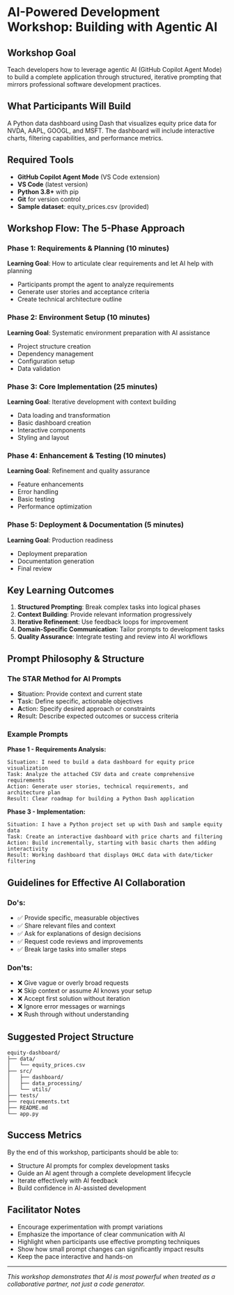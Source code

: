 # AI-Powered Development Workshop: Building with Agentic AI

## Workshop Goal
Teach developers how to leverage agentic AI (GitHub Copilot Agent Mode) to build a complete application through structured, iterative prompting that mirrors professional software development practices.

## What Participants Will Build
A Python data dashboard using Dash that visualizes equity price data for NVDA, AAPL, GOOGL, and MSFT. The dashboard will include interactive charts, filtering capabilities, and performance metrics.

## Required Tools
- **GitHub Copilot Agent Mode** (VS Code extension)
- **VS Code** (latest version)
- **Python 3.8+** with pip
- **Git** for version control
- **Sample dataset**: equity_prices.csv (provided)

## Workshop Flow: The 5-Phase Approach

### Phase 1: Requirements & Planning (10 minutes)
**Learning Goal**: How to articulate clear requirements and let AI help with planning
- Participants prompt the agent to analyze requirements
- Generate user stories and acceptance criteria
- Create technical architecture outline

### Phase 2: Environment Setup (10 minutes)
**Learning Goal**: Systematic environment preparation with AI assistance
- Project structure creation
- Dependency management
- Configuration setup
- Data validation

### Phase 3: Core Implementation (25 minutes)
**Learning Goal**: Iterative development with context building
- Data loading and transformation
- Basic dashboard creation
- Interactive components
- Styling and layout

### Phase 4: Enhancement & Testing (10 minutes)
**Learning Goal**: Refinement and quality assurance
- Feature enhancements
- Error handling
- Basic testing
- Performance optimization

### Phase 5: Deployment & Documentation (5 minutes)
**Learning Goal**: Production readiness
- Deployment preparation
- Documentation generation
- Final review

## Key Learning Outcomes
1. **Structured Prompting**: Break complex tasks into logical phases
2. **Context Building**: Provide relevant information progressively
3. **Iterative Refinement**: Use feedback loops for improvement
4. **Domain-Specific Communication**: Tailor prompts to development tasks
5. **Quality Assurance**: Integrate testing and review into AI workflows

## Prompt Philosophy & Structure

### The STAR Method for AI Prompts
- **S**ituation: Provide context and current state
- **T**ask: Define specific, actionable objectives
- **A**ction: Specify desired approach or constraints
- **R**esult: Describe expected outcomes or success criteria

### Example Prompts

**Phase 1 - Requirements Analysis:**
```
Situation: I need to build a data dashboard for equity price visualization
Task: Analyze the attached CSV data and create comprehensive requirements
Action: Generate user stories, technical requirements, and architecture plan
Result: Clear roadmap for building a Python Dash application
```

**Phase 3 - Implementation:**
```
Situation: I have a Python project set up with Dash and sample equity data
Task: Create an interactive dashboard with price charts and filtering
Action: Build incrementally, starting with basic charts then adding interactivity
Result: Working dashboard that displays OHLC data with date/ticker filtering
```

## Guidelines for Effective AI Collaboration

### Do's:
- ✅ Provide specific, measurable objectives
- ✅ Share relevant files and context
- ✅ Ask for explanations of design decisions
- ✅ Request code reviews and improvements
- ✅ Break large tasks into smaller steps

### Don'ts:
- ❌ Give vague or overly broad requests
- ❌ Skip context or assume AI knows your setup
- ❌ Accept first solution without iteration
- ❌ Ignore error messages or warnings
- ❌ Rush through without understanding

## Suggested Project Structure
```
equity-dashboard/
├── data/
│   └── equity_prices.csv
├── src/
│   ├── dashboard/
│   ├── data_processing/
│   └── utils/
├── tests/
├── requirements.txt
├── README.md
└── app.py
```

## Success Metrics
By the end of this workshop, participants should be able to:
- Structure AI prompts for complex development tasks
- Guide an AI agent through a complete development lifecycle
- Iterate effectively with AI feedback
- Build confidence in AI-assisted development

## Facilitator Notes
- Encourage experimentation with prompt variations
- Emphasize the importance of clear communication with AI
- Highlight when participants use effective prompting techniques
- Show how small prompt changes can significantly impact results
- Keep the pace interactive and hands-on

---
*This workshop demonstrates that AI is most powerful when treated as a collaborative partner, not just a code generator.*